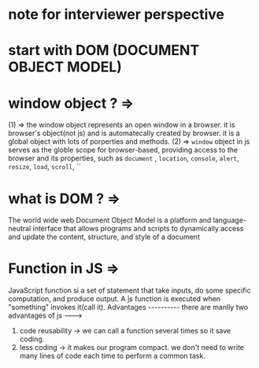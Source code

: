 # note for interviewer perspective

# start with DOM (DOCUMENT OBJECT MODEL)

# window object ? => 
(1) => the window object represents an open window in a browser. it is browser's object(not js) and is automatecally created by browser.
it is a global object with lots of porperties and methods.
(2) => `window` object in js serves  as the globle scope for browser-based, providing access to the browser and its properties, such as `document` , `location`, `console`, `alert`, `resize`, `load`, `scroll`, ``

# what is DOM ? =>
The world wide web Document Object Model is a platform and language-neutral interface that allows programs and scripts to dynamically access and update the content, structure, and style of a document 



# Function in JS =>
  JavaScript function si a set of statement that take inputs, do some specific computation, and produce output. 
  A js function is executed when "something" invokes it(call it).
Advantages ----------
there are manlly two advantages of js --->
1. code reusability -> we can call a function several times so it save coding.
2. less coding -> it makes our program compact. we don't need to write many lines of code each time to perform a common task.

